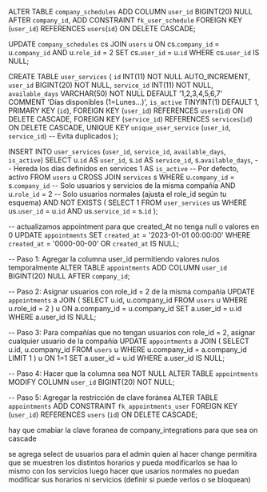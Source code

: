 <!-- Agrega user_id como campo nullable (como ya lo habías planteado): -->

ALTER TABLE `company_schedules`
ADD COLUMN `user_id` BIGINT(20) NULL AFTER `company_id`,
ADD CONSTRAINT `fk_user_schedule` FOREIGN KEY (`user_id`) REFERENCES `users`(`id`) ON DELETE CASCADE;

<!-- Relación entre tablas:
Unimos company_schedules (horarios) con users mediante company_id.
Filtramos solo usuarios con rol de administrador (role_id = [ID_DEL_ROL_ADMIN]).
Actualización:
Asignamos el id del admin como user_id en los horarios donde user_id es NULL. -->

UPDATE `company_schedules` cs
JOIN `users` u ON cs.`company_id` = u.`company_id` AND u.`role_id` = 2
SET cs.`user_id` = u.`id`
WHERE cs.`user_id` IS NULL;

<!-- se cra tabla user_services -->

CREATE TABLE `user_services` (
`id` INT(11) NOT NULL AUTO_INCREMENT,
`user_id` BIGINT(20) NOT NULL,
`service_id` INT(11) NOT NULL,
`available_days` VARCHAR(50) NOT NULL DEFAULT '1,2,3,4,5,6,7' COMMENT 'Días disponibles (1=Lunes...)',
`is_active` TINYINT(1) DEFAULT 1,
PRIMARY KEY (`id`),
FOREIGN KEY (`user_id`) REFERENCES `users`(`id`) ON DELETE CASCADE,
FOREIGN KEY (`service_id`) REFERENCES `services`(`id`) ON DELETE CASCADE,
UNIQUE KEY `unique_user_service` (`user_id`, `service_id`) -- Evita duplicados
);

<!-- se llena la tabla user_services -->

INSERT INTO `user_services` (`user_id`, `service_id`, `available_days`, `is_active`)
SELECT
u.`id` AS `user_id`,
s.`id` AS `service_id`,
s.`available_days`, -- Hereda los días definidos en services
1 AS `is_active` -- Por defecto, activo
FROM
`users` u
CROSS JOIN
`services` s
WHERE
u.`company_id` = s.`company_id` -- Solo usuarios y servicios de la misma compañía
AND u.`role_id` = 2 -- Solo usuarios normales (ajusta el role_id según tu esquema)
AND NOT EXISTS (
SELECT 1 FROM `user_services` us
WHERE us.`user_id` = u.`id` AND us.`service_id` = s.`id`
);

-- actualizamos appointment para que created_At no tenga null o valores en 0
UPDATE `appointments`
SET `created_at` = '2023-01-01 00:00:00'
WHERE `created_at` = '0000-00-00' OR `created_at` IS NULL;

-- Paso 1: Agregar la columna user_id permitiendo valores nulos temporalmente
ALTER TABLE `appointments`
ADD COLUMN `user_id` BIGINT(20) NULL AFTER `company_id`;

-- Paso 2: Asignar usuarios con role_id = 2 de la misma compañía
UPDATE `appointments` a
JOIN (
SELECT u.id, u.company_id
FROM `users` u
WHERE u.role_id = 2
) u ON a.company_id = u.company_id
SET a.user_id = u.id
WHERE a.user_id IS NULL;

-- Paso 3: Para compañías que no tengan usuarios con role_id = 2, asignar cualquier usuario de la compañía
UPDATE `appointments` a
JOIN (
SELECT u.id, u.company_id
FROM `users` u
WHERE u.company_id = a.company_id
LIMIT 1
) u ON 1=1
SET a.user_id = u.id
WHERE a.user_id IS NULL;

-- Paso 4: Hacer que la columna sea NOT NULL
ALTER TABLE `appointments`
MODIFY COLUMN `user_id` BIGINT(20) NOT NULL;

-- Paso 5: Agregar la restricción de clave foránea
ALTER TABLE `appointments`
ADD CONSTRAINT `fk_appointments_user`
FOREIGN KEY (`user_id`) REFERENCES `users` (`id`) ON DELETE CASCADE;

hay que cmabiar la clave foranea de company_integrations para que sea on cascade

se agrega select de usuarios para el admin quien al hacer change permitira que se muestren los distintos horarios y pueda modificarlos
se haa lo mismo con los servicios
luego hacer que usarios normales no puedan modificar sus horarios ni servicios (definir si puede verlos o se bloquean)
